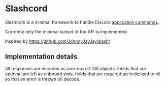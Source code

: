 # Slashcord

Slashcord is a minimal framework to handle Discord [application commands](https://discord.com/developers/docs/interactions/application-commands).

Currently only the minimal subset of the API is implemented.

Inspired by https://github.com/JohnnyJayJay/slash/

## Implementation details

All responses are encoded as json-mop CLOS objects. Fields that are optional are left as unbound slots, fields that are required are initialized to nil so that an error is thrown on decode.
